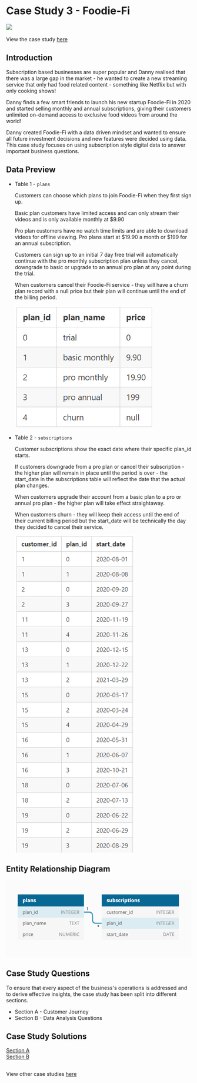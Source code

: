 # Case Study 3 - Foodie-Fi
![](https://8weeksqlchallenge.com/images/case-study-designs/3.png)

View the case study [here](https://8weeksqlchallenge.com/case-study-3/)

## Introduction
Subscription based businesses are super popular and Danny realised that there was a large gap in the market - he wanted to create a new streaming service that only had food related content - something like Netflix but with only cooking shows!

Danny finds a few smart friends to launch his new startup Foodie-Fi in 2020 and started selling monthly and annual subscriptions, giving their customers unlimited on-demand access to exclusive food videos from around the world!

Danny created Foodie-Fi with a data driven mindset and wanted to ensure all future investment decisions and new features were decided using data. This case study focuses on using subscription style digital data to answer important business questions.

## Data Preview
- Table 1 - `plans`

    Customers can choose which plans to join Foodie-Fi when they first sign up.

    Basic plan customers have limited access and can only stream their videos and is only available monthly at $9.90

    Pro plan customers have no watch time limits and are able to download videos for offline viewing. Pro plans start at $19.90 a month or $199 for an annual subscription.

    Customers can sign up to an initial 7 day free trial will automatically continue with the pro monthly subscription plan unless they cancel, downgrade to basic or upgrade to an annual pro plan at any point during the trial.

    When customers cancel their Foodie-Fi service - they will have a churn plan record with a null price but their plan will continue until the end of the billing period.

    ![](https://github.com/MandarSawant18/SQL_Projects/blob/main/Data%20with%20Danny%20SQL%20Challenge/Case%20Study%203%20-%20Foodie-fi/Screenshots/Table%201.png?raw=true)

- Table 2 - `subscriptions`

    Customer subscriptions show the exact date where their specific plan_id starts.

    If customers downgrade from a pro plan or cancel their subscription - the higher plan will remain in place until the period is over - the start_date in the subscriptions table will reflect the date that the actual plan changes.

    When customers upgrade their account from a basic plan to a pro or annual pro plan - the higher plan will take effect straightaway.

    When customers churn - they will keep their access until the end of their current billing period but the start_date will be technically the day they decided to cancel their service.

    ![](https://github.com/MandarSawant18/SQL_Projects/blob/main/Data%20with%20Danny%20SQL%20Challenge/Case%20Study%203%20-%20Foodie-fi/Screenshots/Table%202.png?raw=true)

## Entity Relationship Diagram
    
![](https://github.com/MandarSawant18/SQL_Projects/blob/main/Data%20with%20Danny%20SQL%20Challenge/Case%20Study%203%20-%20Foodie-fi/ER%20Diagram.png?raw=true)

## Case Study Questions
To ensure that every aspect of the business's operations is addressed and to derive effective insights, the case study has been split into different sections.

- Section A - Customer Journey
- Section B - Data Analysis Questions

## Case Study Solutions
[Section A](https://github.com/MandarSawant18/SQL_Projects/blob/main/Data%20with%20Danny%20SQL%20Challenge/Case%20Study%203%20-%20Foodie-fi/Solution%20files%20md/Section-A.md)\
[Section B](https://github.com/MandarSawant18/SQL_Projects/blob/main/Data%20with%20Danny%20SQL%20Challenge/Case%20Study%203%20-%20Foodie-fi/Solution%20files%20md/Section-B.md)

##
View other case studies [here](https://github.com/MandarSawant18/SQL_Projects/tree/main/Data%20with%20Danny%20SQL%20Challenge)

